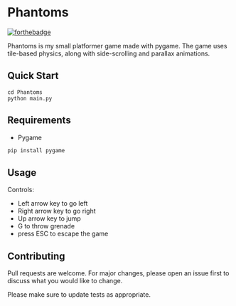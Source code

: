 # Phantoms

[![forthebadge](https://forthebadge.com/images/badges/made-with-python.svg)](https://forthebadge.com)

Phantoms is my small platformer game made with pygame. The game uses tile-based physics, along with side-scrolling and parallax animations.




## Quick Start

```
cd Phantoms
python main.py
```

## Requirements


* Pygame

```bash
pip install pygame
```

## Usage

Controls:
* Left arrow key to go left
* Right arrow key to go right
* Up arrow key to jump
* G to throw grenade
* press ESC to escape the game

## Contributing
Pull requests are welcome. For major changes, please open an issue first to discuss what you would like to change. 

Please make sure to update tests as appropriate.
